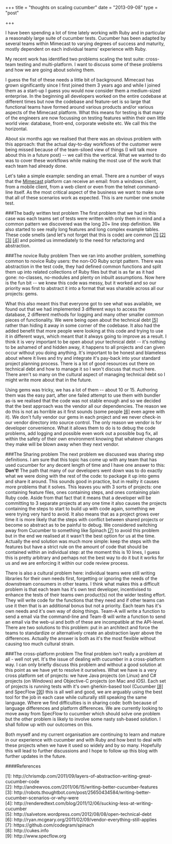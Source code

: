 +++
title = "thoughts on scaling cucumber"
date = "2013-09-08"
type = "post"

+++

I have been spending a lot of time lately working with Ruby and in particular a reasonably large suite of cucumber tests. Cucumber has been adapted by several teams within Mimecast to varying degrees of success and maturity, mostly dependent on each individual teams' experience with Ruby.

My recent work has identified two problems scaling the test suite: cross-team testing and multi-platform. I want to discuss some of these problems and how we are going about solving them.

I guess the fist of these needs a little bit of background. Mimecast has grown significantly since I first joined them 3 years ago and while I joined them as a start-up I guess you would now consider them a medium-sized enterprise. In the beginning all developers worked on the entire codebase at different times but now the codebase and feature-set is so large that functional teams have formed around various products and/or various aspects of the Mimecast platform. What this means for testing is that many of the engineers are now focussing on testing features within their own little world view: database, front-end, corporate website etc. We call this the horizontal.

About six months ago we realised that there was an obvious problem with this approach: that the actual day-to-day workflows of the customer were being missed because of the team-siloed view of things (I will talk more about this in a future post) -- we call this the vertical. What we wanted to do was to cover these workflows while making the most use of the work that each team had already done.

Let's take a simple example: sending an email. There are a number of ways that the [Mimecast](https://www.mimecast.com/) platform can receive an email: from a windows client, from a mobile client, from a web client or even from the telnet command-line itself. As the most critical aspect of the business we want to make sure that all of these scenarios work as expected. This is are number one smoke test.


###The badly written test problem
The first problem that we had in this case was each teams set of tests were written with only them in mind and a common pattern we discovered was the long 20+ line step definition. We also started to see really long features and long complex example tables. These code smells (and let's not forget that this is code) are common [[1]](#e2e078226ecd495cdc06b632fc822d74) [[2]](#93ef1249d48646ce3957aebacef6d80f) [[3]](#fb0cf1fb3edbc52aa90c995da186a536) [[4]](#3b7225a0b2e8835f3d0a56b9b722a395) and pointed us immediately to the need for refactoring and abstraction.

###The novice Ruby problem
Then we ran into another problem, something common to novice Ruby users: the non-OO Ruby script pattern. There was abstraction in the test code, they had defined common functions and split them up into related collections of Ruby files but that is as far as it had gone: no-classes, no-modules and plenty on inbuilt assumptions. Now here is the fun bit -- we knew this code was messy, but it worked and so our priority was first to abstract it into a format that was sharable across all our projects: gems.

What this also meant this that everyone got to see what was available, we found out that we had implemented 3 different ways to access the database, 2 different methods for logging and many other smaller common pieces of functionality. We were being open about the technical debt [[5]](#0adde2169acddcffd1cb1b9a3a5d6360) rather than hiding it away in some corner of the codebase. It also had the added benefit that more people were looking at this code and trying to use it in different ways, which meant that it always going to improve as a result. I think it is very important to be open about your technical debt -- it's nothing to be ashamed of and hidden away, it happens to all projects and can given occur without you doing anything. It's important to be honest and blameless about where it lives and try and integrate it's pay-back into your standard project planning process. There is a lot of good resources out there on technical debt and how to manage it so I won't discuss that much here. There aren't so many on the cultural aspect of managing technical debt so I might write more about that in the future.

Using gems was tricky, we has a lot of them -- about 10 or 15. Authoring them was the easy part, after one failed attempt to use them with bundler as-is we realised that the code was not stable enough and so we decided that the best approach was the vendor all our dependencies. The reason we do this is not as horrible as it first sounds (some people [[6]](#dff1f33327669c1dd56106c5c898f4ef) even agree with it). We don't fully vendor our gems in each project and we never check-in our vendor directory into source control. The only reason we vendor is for developer convenience. What it allows them to do is to debug the code problems, add logging and possible even work out a possible bug fix, all within the safety of their own environment knowing that whatever changes they make will be blown away when they next vendor.

###The Sharing problem
The next problem we discussed was sharing step definitions. I am sure that this topic has come up with any team that has used cucumber for any decent length of time and I have one answer to this: **Don't!** The path that many of our developers went down was to do exactly what we were doing with the rest of the code: to package it up into gems and share it around. This sounds good in practice, but in reality it causes more problems that it solves. This leaves you with 3 sorts of projects: one containing feature files, ones containing steps, and ones containing plain Ruby code. Aside from that fact that it means that a developer will be committing to 3 separate projects at any one time it also causes the projects containing the steps to start to build up with code again, something we were trying very hard to avoid. It also means that as a project grows over time it is more likely that the steps with conflict between shared projects or become so abstract as to be painful to debug. We considered switching away from Cucumber to something like Spinach [[7]](#9a84b3b91b1ddc4bbd5fdff9023a5218) to avoid this problem but in the end we realised at it wasn't the best option for us at the time. Actually the end solution was much more simple: keep the steps with the features but have a strict rule on the amount of code that should be contained within an individual step: at the moment this is 10 lines, I guess this is pretty arbitrary and perhaps not the best way to do it but it works for us and we are enforcing it within our code review process.

There is also a cultural problem here: individual teams were still writing libraries for their own needs first, forgetting or ignoring the needs of the downstream consumers in other teams. I think what makes this a difficult problem is that each team has it's own test developer, incentivised to enhance the tests of their teams own product(s) not the wider testing effort. They will write code for the functions that they need and if other teams can use it then that is an additional bonus but not a priority. Each team has it's own needs and it's own way of doing things. Team-A will write a function to send a email via the command-line and Team-B will write a function to send an email via the web-ui and both of these are incompatible at the API-level. There are two solutions to this problem: put in an architect and force the teams to standardize or alternatively create an abstraction layer above the differences. Actually the answer is both as it's the most flexible without causing too much cultural strain.

###The cross-platform problem
The final problem isn't really a problem at all - well not yet. It's the issue of dealing with cucumber in a cross-platform way. I can only briefly discuss this problem and without a good solution at this point as we have yet to resolve it ourselves. What we have is a very cross platform set of projects: we have Java projects (on Linux) and C# projects (on Windows) and Objective-C projects (on Mac and iOS). Each set of projects is running tests with it's own gherkin-based tool (Cucumber [[8]](#83abb1fd7981242620bd4073d1dcea9b) and SpecFlow [[9]](#8641e08483c2e057395dec05e1e98e43)) this is all well and good, we are arguably using the best tool for the job in each case while culturally still speaking the same language. Where we find difficulties is in sharing code: both because of language differences and platform differences. We are currently looking to move away from SpecFlow to cucumber which should solve one problem but the other problem is likely to involve some nasty ssh-based solution. I shall follow up with our outcomes on this.


Both myself and my current organisation are continuing to learn and mature in our experience with cucumber and with Ruby and how best to deal with these projects when we have it used so widely and by so many. Hopefully this will lead to further discussions and I hope to follow up this blog with further updates in the future.

####References
<ul style="list-style-type: none; padding:0; margin:0;">
  <li>
    <a name="e2e078226ecd495cdc06b632fc822d74">[1]: http://chrismdp.com/2011/09/layers-of-abstraction-writing-great-cucumber-code </a>
  </li>
  <li>
    <a name="93ef1249d48646ce3957aebacef6d80f">[2]: http://andrewvos.com/2011/06/15/writing-better-cucumber-features </a>
  </li>
  <li>
    <a name="fb0cf1fb3edbc52aa90c995da186a536">[3]: http://robots.thoughtbot.com/post/25650434584/writing-better-cucumber-scenarios-or-why-were </a>
  </li>
  <li>
    <a name="3b7225a0b2e8835f3d0a56b9b722a395">[4]: http://renderedtext.com/blog/2011/12/06/sucking-less-at-writing-cucumber </a>
  </li>
  <li>
    <a name="0adde2169acddcffd1cb1b9a3a5d6360">[5]: http://salvetore.wordpress.com/2012/08/08/open-technical-debt </a>
  </li>
    <li>
    <a name="dff1f33327669c1dd56106c5c898f4ef">[6]: http://ryan.mcgeary.org/2011/02/09/vendor-everything-still-applies </a>
  </li>
  <li>
    <a name="9a84b3b91b1ddc4bbd5fdff9023a5218">[7]: https://github.com/codegram/spinach </a>
  </li>
    <li>
    <a name="83abb1fd7981242620bd4073d1dcea9b">[8]: http://cukes.info </a>
  </li>
    </li>
  <li>
    <a name="8641e08483c2e057395dec05e1e98e43">[9]: http://www.specflow.org </a>
  </li>
</ul>
